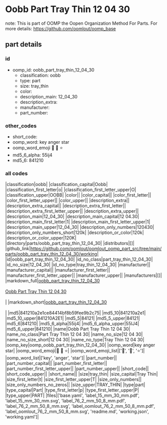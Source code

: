 # Oobb Part Tray Thin 12 04 30  

note: This is part of OOMP the Oopen Organization Method For Parts. For more details: https://github.com/oomlout/oomp_base

##  part details





### id
* oomp_id: oobb_part_tray_thin_12_04_30
  * classification: oobb
  * type: part
  * size: tray_thin
  * color: 
  * description_main: 12_04_30
  * description_extra: 
  * manufacturer: 
  * part_number: 

### other_codes
* short_code: 
* oomp_word: key anger star
* oomp_word_emoji :key: :anger: :star:
* md5_6_alpha: 55ij4
* md5_6: 841210

### all codes 
|classification|oobb|
|classification_capital|Oobb|
|classification_first_letter|o|
|classification_first_letter_upper|O|
|classification_upper|OOBB|
|color||
|color_capital||
|color_first_letter||
|color_first_letter_upper||
|color_upper||
|description_extra||
|description_extra_capital||
|description_extra_first_letter||
|description_extra_first_letter_upper||
|description_extra_upper||
|description_main|12_04_30|
|description_main_capital|12 04.30|
|description_main_first_letter|1|
|description_main_first_letter_upper|1|
|description_main_upper|12_04_30|
|description_only_numbers|120430|
|description_only_numbers_short|120k|
|description_or_color|120k|
|description_or_color_upper|120K|
|directory|parts/oobb_part_tray_thin_12_04_30|
|distributors|[]|
|github_link|https://github.com/oomlout/oomlout_oomp_part_src/tree/main/parts/oobb_part_tray_thin_12_04_30/working|
|id|oobb_part_tray_thin_12_04_30|
|id_no_class|part_tray_thin_12_04_30|
|id_no_size|12_04_30|
|id_no_type|tray_thin_12_04_30|
|manufacturer||
|manufacturer_capital||
|manufacturer_first_letter||
|manufacturer_first_letter_upper||
|manufacturer_upper||
|manufacturers|[]|
|markdown_full|[oobb_part_tray_thin_12_04_30](https://github.com/oomlout/oomlout_oomp_part_src/tree/main/parts/oobb_part_tray_thin_12_04_30/working)<br>[](https://github.com/oomlout/oomlout_oomp_part_src/tree/main/parts/oobb_part_tray_thin_12_04_30/working)<br>[Oobb Part Tray Thin 12 04 30](https://github.com/oomlout/oomlout_oomp_part_src/tree/main/parts/oobb_part_tray_thin_12_04_30/working)<br><br>|
|markdown_short|[oobb_part_tray_thin_12_04_30](https://github.com/oomlout/oomlout_oomp_part_src/tree/main/parts/oobb_part_tray_thin_12_04_30/working)<br><br>|
|md5|841210a2e1ce84414bf8b59fee9b2c75|
|md5_10|841210a2e1|
|md5_10_upper|841210A2E1|
|md5_5|84121|
|md5_5_upper|84121|
|md5_6|841210|
|md5_6_alpha|55ij4|
|md5_6_alpha_upper|55IJ4|
|md5_6_upper|841210|
|name|Oobb Part Tray Thin 12 04 30|
|name_no_class|Part Tray Thin 12 04 30|
|name_no_size|12 04 30|
|name_no_size_short|12 04 30|
|name_no_type|Tray Thin 12 04 30|
|oomp_key|oomp_oobb_part_tray_thin_12_04_30|
|oomp_word|key anger star|
|oomp_word_emoji|:key: :anger: :star:|
|oomp_word_emoji_list|[':key:', ':anger:', ':star:']|
|oomp_word_list|['key', 'anger', 'star']|
|part_number||
|part_number_capital||
|part_number_first_letter||
|part_number_first_letter_upper||
|part_number_upper||
|short_code||
|short_code_upper||
|short_name||
|size|tray_thin|
|size_capital|Tray Thin|
|size_first_letter|t|
|size_first_letter_upper|T|
|size_only_numbers||
|size_only_numbers_no_zeros||
|size_upper|TRAY_THIN|
|type|part|
|type_capital|Part|
|type_first_letter|p|
|type_first_letter_upper|P|
|type_upper|PART|
|files|['base.yaml', 'label_15_mm_30_mm.pdf', 'label_15_mm_30_mm.svg', 'label_76_2_mm_50_8_mm.pdf', 'label_76_2_mm_50_8_mm.svg', 'label_oomlout_76_2_mm_50_8_mm.pdf', 'label_oomlout_76_2_mm_50_8_mm.svg', 'readme.md', 'working.json', 'working.yaml']|
